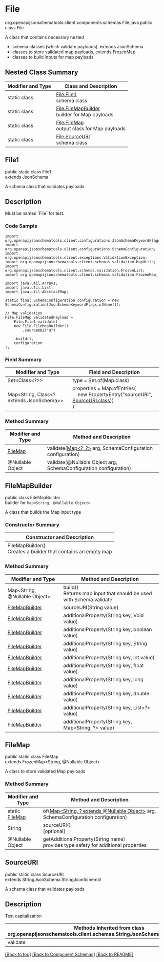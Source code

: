# File
org.openapijsonschematools.client.components.schemas.File.java
public class File

A class that contains necessary nested
- schema classes (which validate payloads), extends JsonSchema
- classes to store validated map payloads, extends FrozenMap
- classes to build inputs for map payloads

## Nested Class Summary
| Modifier and Type | Class and Description |
| ----------------- | ---------------------- |
| static class | [File.File1](#file1)<br> schema class |
| static class | [File.FileMapBuilder](#filemapbuilder)<br> builder for Map payloads |
| static class | [File.FileMap](#filemap)<br> output class for Map payloads |
| static class | [File.SourceURI](#sourceuri)<br> schema class |

## File1
public static class File1<br>
extends JsonSchema

A schema class that validates payloads

## Description
Must be named &#x60;File&#x60; for test.

### Code Sample
```
import org.openapijsonschematools.client.configurations.JsonSchemaKeywordFlags;
import org.openapijsonschematools.client.configurations.SchemaConfiguration;
import org.openapijsonschematools.client.exceptions.ValidationException;
import org.openapijsonschematools.client.schemas.validation.MapUtils;
import org.openapijsonschematools.client.schemas.validation.FrozenList;
import org.openapijsonschematools.client.schemas.validation.FrozenMap;

import java.util.Arrays;
import java.util.List;
import java.util.AbstractMap;

static final SchemaConfiguration configuration = new SchemaConfiguration(JsonSchemaKeywordFlags.ofNone());

// Map validation
File.FileMap validatedPayload =
    File.File1.validate(
    new File.FileMapBuilder()
        .sourceURI("a")

    .build(),
    configuration
);
```

### Field Summary
| Modifier and Type | Field and Description |
| ----------------- | ---------------------- |
| Set<Class<?>> | type = Set.of(Map.class) |
| Map<String, Class<? extends JsonSchema>> | properties = Map.ofEntries(<br>&nbsp;&nbsp;&nbsp;&nbsp;new PropertyEntry("sourceURI", [SourceURI.class](#sourceuri)))<br>)<br> |

### Method Summary
| Modifier and Type | Method and Description |
| ----------------- | ---------------------- |
| [FileMap](#filemap) | validate([Map&lt;?, ?&gt;](#filemapbuilder) arg, SchemaConfiguration configuration) |
| @Nullable Object | validate(@Nullable Object arg, SchemaConfiguration configuration) |
## FileMapBuilder
public class FileMapBuilder<br>
builder for `Map<String, @Nullable Object>`

A class that builds the Map input type

### Constructor Summary
| Constructor and Description |
| --------------------------- |
| FileMapBuilder()<br>Creates a builder that contains an empty map |

### Method Summary
| Modifier and Type | Method and Description |
| ----------------- | ---------------------- |
| Map<String, @Nullable Object> | build()<br>Returns map input that should be used with Schema.validate |
| [FileMapBuilder](#filemapbuilder) | sourceURI(String value) |
| [FileMapBuilder](#filemapbuilder) | additionalProperty(String key, Void value) |
| [FileMapBuilder](#filemapbuilder) | additionalProperty(String key, boolean value) |
| [FileMapBuilder](#filemapbuilder) | additionalProperty(String key, String value) |
| [FileMapBuilder](#filemapbuilder) | additionalProperty(String key, int value) |
| [FileMapBuilder](#filemapbuilder) | additionalProperty(String key, float value) |
| [FileMapBuilder](#filemapbuilder) | additionalProperty(String key, long value) |
| [FileMapBuilder](#filemapbuilder) | additionalProperty(String key, double value) |
| [FileMapBuilder](#filemapbuilder) | additionalProperty(String key, List<?> value) |
| [FileMapBuilder](#filemapbuilder) | additionalProperty(String key, Map<String, ?> value) |

## FileMap
public static class FileMap<br>
extends FrozenMap<String, @Nullable Object>

A class to store validated Map payloads

### Method Summary
| Modifier and Type | Method and Description |
| ----------------- | ---------------------- |
| static [FileMap](#filemap) | of([Map<String, ? extends @Nullable Object>](#filemapbuilder) arg, SchemaConfiguration configuration) |
| String | sourceURI()<br>[optional] |
| @Nullable Object | getAdditionalProperty(String name)<br>provides type safety for additional properties |

## SourceURI
public static class SourceURI<br>
extends StringJsonSchema.StringJsonSchema1

A schema class that validates payloads

## Description
Test capitalization

| Methods Inherited from class org.openapijsonschematools.client.schemas.StringJsonSchema.StringJsonSchema1 |
| ------------------------------------------------------------------ |
| validate                                                           |

[[Back to top]](#top) [[Back to Component Schemas]](../../../README.md#Component-Schemas) [[Back to README]](../../../README.md)
